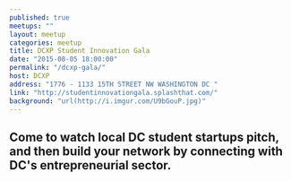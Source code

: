 ```yaml
---
published: true
meetups: ""
layout: meetup
categories: meetup
title: DCXP Student Innovation Gala
date: "2015-08-05 18:00:00"
permalink: "/dcxp-gala/"
host: DCXP
address: "1776 - 1133 15TH STREET NW WASHINGTON DC "
link: "http://studentinnovationgala.splashthat.com/"
background: "url(http://i.imgur.com/U9bGouP.jpg)"
---
```


## Come to watch local DC student startups pitch, and then build your network by connecting with DC's entrepreneurial sector.
